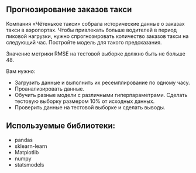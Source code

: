 ## Прогнозирование заказов такси

Компания «Чётенькое такси» собрала исторические данные о заказах такси в аэропортах. Чтобы привлекать больше водителей в период пиковой нагрузки, нужно спрогнозировать количество заказов такси на следующий час. Постройте модель для такого предсказания.

Значение метрики RMSE на тестовой выборке должно быть не больше 48.

Вам нужно:

 - Загрузить данные и выполнить их ресемплирование по одному часу.
 - Проанализировать данные.
 - Обучить разные модели с различными гиперпараметрами. Сделать тестовую выборку размером 10% от исходных данных.
 - Проверить данные на тестовой выборке и сделать выводы.

## Используемые библиотеки: ##
- pandas
- sklearn-learn
- Matplotlib
- numpy
- statsmodels

